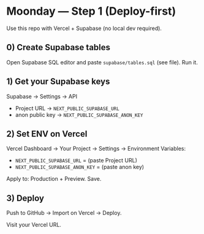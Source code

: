 # Moonday — Step 1 (Deploy-first)

Use this repo with Vercel + Supabase (no local dev required).

## 0) Create Supabase tables
Open Supabase SQL editor and paste `supabase/tables.sql` (see file). Run it.

## 1) Get your Supabase keys
Supabase → Settings → API
- Project URL → `NEXT_PUBLIC_SUPABASE_URL`
- anon public key → `NEXT_PUBLIC_SUPABASE_ANON_KEY`

## 2) Set ENV on Vercel
Vercel Dashboard → Your Project → Settings → Environment Variables:
- `NEXT_PUBLIC_SUPABASE_URL` = (paste Project URL)
- `NEXT_PUBLIC_SUPABASE_ANON_KEY` = (paste anon key)

Apply to: Production + Preview. Save.

## 3) Deploy
Push to GitHub → Import on Vercel → Deploy.

Visit your Vercel URL.
